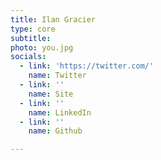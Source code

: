 ```yaml
---
title: Ilan Gracier
type: core
subtitle:
photo: you.jpg
socials:
  - link: 'https://twitter.com/'
    name: Twitter
  - link: ''
    name: Site
  - link: ''
    name: LinkedIn
  - link: ''
    name: Github

---
```

